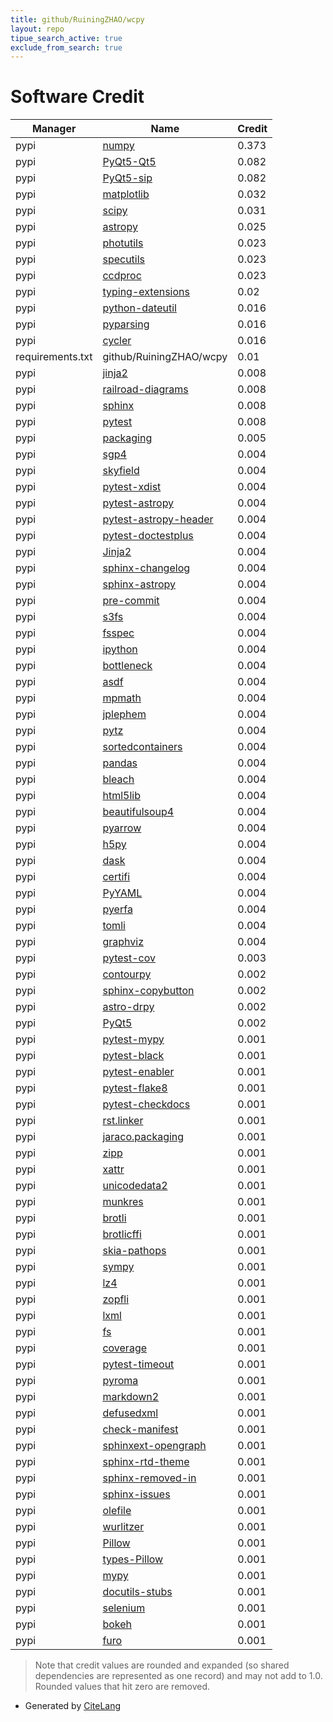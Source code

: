 ```yaml
---
title: github/RuiningZHAO/wcpy
layout: repo
tipue_search_active: true
exclude_from_search: true
---
```

# Software Credit

|Manager|Name|Credit|
|-------|----|------|
|pypi|[numpy](https://www.numpy.org)|0.373|
|pypi|[PyQt5-Qt5](https://pypi.org/project/PyQt5-Qt5)|0.082|
|pypi|[PyQt5-sip](https://pypi.org/project/PyQt5-sip)|0.082|
|pypi|[matplotlib](https://matplotlib.org)|0.032|
|pypi|[scipy](https://www.scipy.org)|0.031|
|pypi|[astropy](http://astropy.org)|0.025|
|pypi|[photutils](https://pypi.org/project/photutils)|0.023|
|pypi|[specutils](https://pypi.org/project/specutils)|0.023|
|pypi|[ccdproc](https://pypi.org/project/ccdproc)|0.023|
|pypi|[typing-extensions](https://pypi.org/project/typing-extensions)|0.02|
|pypi|[python-dateutil](https://github.com/dateutil/dateutil)|0.016|
|pypi|[pyparsing](https://pypi.org/project/pyparsing)|0.016|
|pypi|[cycler](https://github.com/matplotlib/cycler)|0.016|
|requirements.txt|github/RuiningZHAO/wcpy|0.01|
|pypi|[jinja2](https://pypi.org/project/jinja2)|0.008|
|pypi|[railroad-diagrams](https://pypi.org/project/railroad-diagrams)|0.008|
|pypi|[sphinx](https://pypi.org/project/sphinx)|0.008|
|pypi|[pytest](https://pypi.org/project/pytest)|0.008|
|pypi|[packaging](https://github.com/pypa/packaging)|0.005|
|pypi|[sgp4](https://github.com/brandon-rhodes/python-sgp4)|0.004|
|pypi|[skyfield](http://github.com/brandon-rhodes/python-skyfield/)|0.004|
|pypi|[pytest-xdist](https://github.com/pytest-dev/pytest-xdist)|0.004|
|pypi|[pytest-astropy](https://pypi.org/project/pytest-astropy)|0.004|
|pypi|[pytest-astropy-header](https://pypi.org/project/pytest-astropy-header)|0.004|
|pypi|[pytest-doctestplus](https://pypi.org/project/pytest-doctestplus)|0.004|
|pypi|[Jinja2](https://pypi.org/project/Jinja2)|0.004|
|pypi|[sphinx-changelog](https://pypi.org/project/sphinx-changelog)|0.004|
|pypi|[sphinx-astropy](https://pypi.org/project/sphinx-astropy)|0.004|
|pypi|[pre-commit](https://pypi.org/project/pre-commit)|0.004|
|pypi|[s3fs](https://pypi.org/project/s3fs)|0.004|
|pypi|[fsspec](https://pypi.org/project/fsspec)|0.004|
|pypi|[ipython](https://pypi.org/project/ipython)|0.004|
|pypi|[bottleneck](https://pypi.org/project/bottleneck)|0.004|
|pypi|[asdf](https://pypi.org/project/asdf)|0.004|
|pypi|[mpmath](https://pypi.org/project/mpmath)|0.004|
|pypi|[jplephem](https://pypi.org/project/jplephem)|0.004|
|pypi|[pytz](https://pypi.org/project/pytz)|0.004|
|pypi|[sortedcontainers](https://pypi.org/project/sortedcontainers)|0.004|
|pypi|[pandas](https://pypi.org/project/pandas)|0.004|
|pypi|[bleach](https://pypi.org/project/bleach)|0.004|
|pypi|[html5lib](https://pypi.org/project/html5lib)|0.004|
|pypi|[beautifulsoup4](https://pypi.org/project/beautifulsoup4)|0.004|
|pypi|[pyarrow](https://pypi.org/project/pyarrow)|0.004|
|pypi|[h5py](https://pypi.org/project/h5py)|0.004|
|pypi|[dask](https://pypi.org/project/dask)|0.004|
|pypi|[certifi](https://pypi.org/project/certifi)|0.004|
|pypi|[PyYAML](https://pypi.org/project/PyYAML)|0.004|
|pypi|[pyerfa](https://pypi.org/project/pyerfa)|0.004|
|pypi|[tomli](https://pypi.org/project/tomli)|0.004|
|pypi|[graphviz](https://pypi.org/project/graphviz)|0.004|
|pypi|[pytest-cov](https://pypi.org/project/pytest-cov)|0.003|
|pypi|[contourpy](https://github.com/contourpy/contourpy)|0.002|
|pypi|[sphinx-copybutton](https://pypi.org/project/sphinx-copybutton)|0.002|
|pypi|[astro-drpy](https://github.com/RuiningZHAO/drpy)|0.002|
|pypi|[PyQt5](https://www.riverbankcomputing.com/software/pyqt/)|0.002|
|pypi|[pytest-mypy](https://pypi.org/project/pytest-mypy)|0.001|
|pypi|[pytest-black](https://pypi.org/project/pytest-black)|0.001|
|pypi|[pytest-enabler](https://pypi.org/project/pytest-enabler)|0.001|
|pypi|[pytest-flake8](https://pypi.org/project/pytest-flake8)|0.001|
|pypi|[pytest-checkdocs](https://pypi.org/project/pytest-checkdocs)|0.001|
|pypi|[rst.linker](https://pypi.org/project/rst.linker)|0.001|
|pypi|[jaraco.packaging](https://pypi.org/project/jaraco.packaging)|0.001|
|pypi|[zipp](https://pypi.org/project/zipp)|0.001|
|pypi|[xattr](https://pypi.org/project/xattr)|0.001|
|pypi|[unicodedata2](https://pypi.org/project/unicodedata2)|0.001|
|pypi|[munkres](https://pypi.org/project/munkres)|0.001|
|pypi|[brotli](https://pypi.org/project/brotli)|0.001|
|pypi|[brotlicffi](https://pypi.org/project/brotlicffi)|0.001|
|pypi|[skia-pathops](https://pypi.org/project/skia-pathops)|0.001|
|pypi|[sympy](https://pypi.org/project/sympy)|0.001|
|pypi|[lz4](https://pypi.org/project/lz4)|0.001|
|pypi|[zopfli](https://pypi.org/project/zopfli)|0.001|
|pypi|[lxml](https://pypi.org/project/lxml)|0.001|
|pypi|[fs](https://pypi.org/project/fs)|0.001|
|pypi|[coverage](https://github.com/nedbat/coveragepy)|0.001|
|pypi|[pytest-timeout](https://pypi.org/project/pytest-timeout)|0.001|
|pypi|[pyroma](https://pypi.org/project/pyroma)|0.001|
|pypi|[markdown2](https://pypi.org/project/markdown2)|0.001|
|pypi|[defusedxml](https://pypi.org/project/defusedxml)|0.001|
|pypi|[check-manifest](https://pypi.org/project/check-manifest)|0.001|
|pypi|[sphinxext-opengraph](https://pypi.org/project/sphinxext-opengraph)|0.001|
|pypi|[sphinx-rtd-theme](https://pypi.org/project/sphinx-rtd-theme)|0.001|
|pypi|[sphinx-removed-in](https://pypi.org/project/sphinx-removed-in)|0.001|
|pypi|[sphinx-issues](https://pypi.org/project/sphinx-issues)|0.001|
|pypi|[olefile](https://pypi.org/project/olefile)|0.001|
|pypi|[wurlitzer](https://pypi.org/project/wurlitzer)|0.001|
|pypi|[Pillow](https://pypi.org/project/Pillow)|0.001|
|pypi|[types-Pillow](https://pypi.org/project/types-Pillow)|0.001|
|pypi|[mypy](https://pypi.org/project/mypy)|0.001|
|pypi|[docutils-stubs](https://pypi.org/project/docutils-stubs)|0.001|
|pypi|[selenium](https://pypi.org/project/selenium)|0.001|
|pypi|[bokeh](https://pypi.org/project/bokeh)|0.001|
|pypi|[furo](https://pypi.org/project/furo)|0.001|


> Note that credit values are rounded and expanded (so shared dependencies are represented as one record) and may not add to 1.0. Rounded values that hit zero are removed.


- Generated by [CiteLang](https://github.com/vsoch/citelang)
